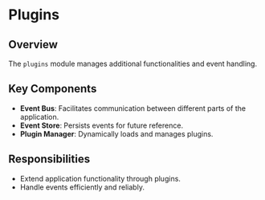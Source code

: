 # Plugins

## Overview
The `plugins` module manages additional functionalities and event handling.

## Key Components
- **Event Bus**: Facilitates communication between different parts of the application.
- **Event Store**: Persists events for future reference.
- **Plugin Manager**: Dynamically loads and manages plugins.

## Responsibilities
- Extend application functionality through plugins.
- Handle events efficiently and reliably.
